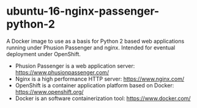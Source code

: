 # ubuntu-16-nginx-passenger-python-2

A Docker image to use as a basis for Python 2 based web applications running under Phusion Passenger and nginx. Intended for eventual deployment under OpenShift.

* Phusion Passenger is a web application server: https://www.phusionpassenger.com/
* Nginx is a high performance HTTP server: https://www.nginx.com/
* OpenShift is a container application platform based on Docker: https://www.openshift.org/
* Docker is an software containerization tool: https://www.docker.com/


